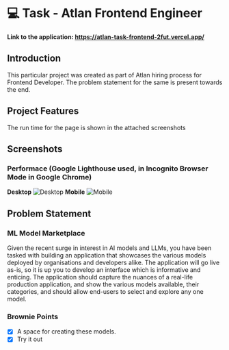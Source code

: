 # :computer: Task - Atlan Frontend Engineer
<strong> Link to the application: https://atlan-task-frontend-2fut.vercel.app/ </strong>
<br>

## Introduction

This particular project was created as part of Atlan hiring process for Frontend Developer. The problem statement for the same is present towards the end.

## Project Features

The run time for the page is shown in the attached screenshots

## Screenshots
### Performace (Google Lighthouse used, in Incognito Browser Mode in Google Chrome)
<strong>Desktop</strong>
![Desktop](https://drive.google.com/uc?export=view&id=1uwnggemqCg8jWtNZ6gRkyF8gkta_C7Co)
<strong>Mobile</strong>
![Mobile](https://drive.google.com/uc?export=view&id=1xrNrVgsz33sRgCaH7dyIS7cu9nwE5OnX)

## Problem Statement

### ML Model Marketplace
Given the recent surge in interest in AI models and LLMs, you have been tasked with building an application that showcases the various models deployed by organisations and developers alike. The application will go live as-is, so it is up you to develop an interface which is informative and enticing. The application should capture the nuances of a real-life production application, and show the various models available, their categories, and should allow end-users to select and explore any one model.
### Brownie Points
- [x] A space for creating these models.
- [x] Try it out
